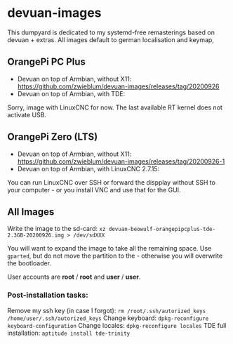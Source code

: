 # devuan-images

This dumpyard is dedicated to my systemd-free remasterings based on devuan + extras. All images default to german localisation and keymap,

## OrangePi PC Plus

* Devuan on top of Armbian, without X11: https://github.com/zwieblum/devuan-images/releases/tag/20200926
* Devuan on top of Armbian, with TDE:

Sorry, image with LinuxCNC for now. The last available RT kernel does not activate USB.

## OrangePi Zero (LTS)

* Devuan on top of Armbian, without X11: https://github.com/zwieblum/devuan-images/releases/tag/20200926-1
* Devuan on top of Armbian, with LinuxCNC 2.7.15:

You can run LinuxCNC over SSH or forward the dispplay without SSH to your computer - or you install VNC and use that for the GUI. 

## All Images

Write the image to the sd-card:
`xz devuan-beowulf-orangepipcplus-tde-2.3GB-20200926.img > /dev/sdXXX`

You will want to expand the image to take all the remaining space. Use `gparted`, but do not move the partition to the - otherwise you will overwrite the bootloader. 

User accounts are **root** / **root** and **user** / **user**. 

### Post-installation tasks:

Remove my ssh key (in case I forgot): `rm /root/.ssh/autorized_keys /home/user/.ssh/autorized_keys`
Change keyboard: `dpkg-reconfigure keyboard-configuration`
Change locales: `dpkg-reconfigure locales`
TDE full installation: `aptitude install tde-trinity`
